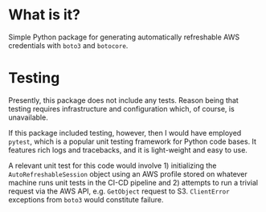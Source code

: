 # What is it?
Simple Python package for generating automatically refreshable AWS credentials with `boto3` and `botocore`.

# Testing
Presently, this package does not include any tests. Reason being that testing requires infrastructure and configuration which, of course, is unavailable.

If this package included testing, however, then I would have employed `pytest`, which is a popular unit testing framework for Python code bases. It features rich logs and tracebacks, and it is light-weight and easy to use. 

A relevant unit test for this code would involve 1) initializing the `AutoRefreshableSession` object using an AWS profile stored on whatever machine runs unit tests in the CI-CD pipeline and 2) attempts to run a trivial request via the AWS API, e.g. `GetObject` request to S3. `ClientError` exceptions from `boto3` would constitute failure.